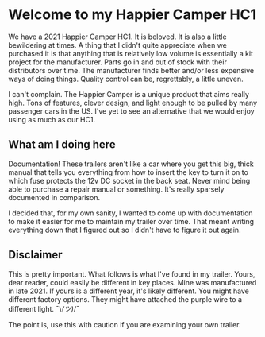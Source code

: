 # Welcome to my Happier Camper HC1

We have a 2021 Happier Camper HC1. It is beloved. It is also a little bewildering at times. A thing that I didn't quite appreciate when we purchased it is that anything that is relatively low volume is essentially a kit project for the manufacturer. Parts go in and out of stock with their distributors over time. The manufacturer finds better and/or less expensive ways of doing things. Quality control can be, regrettably, a little uneven.

I can't complain. The Happier Camper is a unique product that aims really high. Tons of features, clever design, and light enough to be pulled by many passenger cars in the US. I've yet to see an alternative that we would enjoy using as much as our HC1.

## What am I doing here

Documentation! These trailers aren't like a car where you get this big, thick manual that tells you everything from how to insert the key to turn it on to which fuse protects the 12v DC socket in the back seat. Never mind being able to purchase a repair manual or something. It's really sparsely documented in comparison.

I decided that, for my own sanity, I wanted to come up with documentation to make it easier for me to maintain my trailer over time. That meant writing everything down that I figured out so I didn't have to figure it out again.

## Disclaimer

This is pretty important. What follows is what I've found in my trailer. Yours, dear reader, could easily be different in key places. Mine was manufactured in late 2021. If yours is a different year, it's likely different. You might have different factory options. They might have attached the purple wire to a different light. ¯\\_(ツ)_/¯

The point is, use this with caution if you are examining your own trailer.
